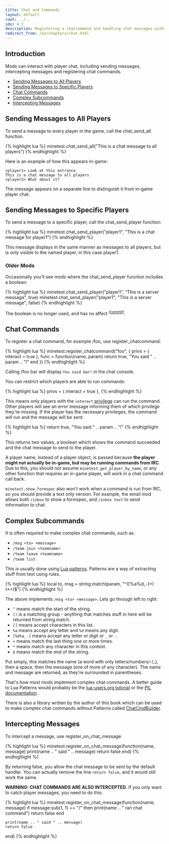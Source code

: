 ```yaml
---
title: Chat and Commands
layout: default
root: ../..
idx: 4.2
description: Registering a chatcommand and handling chat messages with register_on_chat_message
redirect_from: /en/chapters/chat.html
---
```


## Introduction

Mods can interact with player chat, including
sending messages, intercepting messages and registering chat commands.

* [Sending Messages to All Players](#sending-messages-to-all-players)
* [Sending Messages to Specific Players](#sending-messages-to-specific-players)
* [Chat Commands](#chat-commands)
* [Complex Subcommands](#complex-subcommands)
* [Intercepting Messages](#intercepting-messages)

## Sending Messages to All Players

To send a message to every player in the game, call the chat_send_all function.

{% highlight lua %}
minetest.chat_send_all("This is a chat message to all players")
{% endhighlight %}

Here is an example of how this appears in-game:

    <player1> Look at this entrance
    This is a chat message to all players
    <player2> What about it?

The message appears on a separate line to distinguish it from in-game player chat.

## Sending Messages to Specific Players

To send a message to a specific player, call the chat_send_player function:

{% highlight lua %}
minetest.chat_send_player("player1", "This is a chat message for player1")
{% endhighlight %}

This message displays in the same manner as messages to all players, but is
only visible to the named player, in this case player1.

### Older Mods

Occasionally you'll see mods where the chat_send_player function includes a
boolean:

{% highlight lua %}
minetest.chat_send_player("player1", "This is a server message", true)
minetest.chat_send_player("player1", "This is a server message", false)
{% endhighlight %}

The boolean is no longer used, and has no affect
<sup>[[commit]](https://github.com/minetest/minetest/commit/9a3b7715e2c2390a3a549d4e105ed8c18defb228)</sup>.


## Chat Commands

To register a chat command, for example /foo, use register_chatcommand:

{% highlight lua %}
minetest.register_chatcommand("foo", {
    privs = {
        interact = true
    },
    func = function(name, param)
        return true, "You said " .. param .. "!"
    end
})
{% endhighlight %}

Calling /foo bar will display `You said bar!` in the chat console.

You can restrict which players are able to run commands:

{% highlight lua %}
privs = {
    interact = true
},
{% endhighlight %}

This means only players with the `interact` [privilege](privileges.html) can run the
command. Other players will see an error message informing them of which
privilege they're missing. If the player has the necessary privileges, the command
will run and the message will be sent:

{% highlight lua %}
return true, "You said " .. param .. "!"
{% endhighlight %}

This returns two values, a boolean which shows the command succeeded
and the chat message to send to the player.

A player name, instead of a player object, is passed because
**the player might not actually be in-game, but may be running commands from IRC**.
Due to this, you should not assume `minetest.get_player_by_name`, or any other
function that requires an in-game player, will work in a chat command call back.

`minetest.show_formspec` also won't work when a command is run from IRC, so you
should provide a text only version. For example, the email mod allows both `/inbox`
to show a formspec, and `/inbox text` to send information to chat.

## Complex Subcommands

It is often required to make complex chat commands, such as:

* `/msg <to> <message>`
* `/team join <teamname>`
* `/team leave <teamname>`
* `/team list`

This is usually done using [Lua patterns](https://www.lua.org/pil/20.2.html).
Patterns are a way of extracting stuff from text using rules.

{% highlight lua %}
local to, msg = string.match(param, "^([%a%d_-]+) (*+)$")
{% endhighlight %}

The above implements `/msg <to> <message>`. Lets go through left to right:

* `^` means match the start of the string.
* `()` is a matching group - anything that matches stuff in here will be
  returned from string.match.
* `[]` means accept characters in this list.
* `%a` means accept any letter and `%d` means any digit.
* `[%d%a_-]` means accept any letter or digit or `_` or `-`.
* `+` means match the last thing one or more times.
* `*` means match any character in this context.
* `$` means match the end of the string.

Put simply, this matches the name (a word with only letters/numbers/-/_),
then a space, then the message (one of more of any character). The name and
message are returned, as they're surrounded in parentheses.

That's how most mods implement complex chat commands. A better guide to Lua
Patterns would probably be the
[lua-users.org tutorial](http://lua-users.org/wiki/PatternsTutorial)
or the [PIL documentation](https://www.lua.org/pil/20.2.html).

There is also a library written by the author of this book which can be used
to make complex chat commands without Patterns called
[ChatCmdBuilder](chat_complex.html).


## Intercepting Messages

To intercept a message, use register_on_chat_message:

{% highlight lua %}
minetest.register_on_chat_message(function(name, message)
    print(name .. " said " .. message)
    return false
end)
{% endhighlight %}

By returning false, you allow the chat message to be sent by the default
handler. You can actually remove the line `return false`, and it would still
work the same.

**WARNING: CHAT COMMANDS ARE ALSO INTERCEPTED.** If you only want to catch
player messages, you need to do this:

{% highlight lua %}
minetest.register_on_chat_message(function(name, message)
    if message:sub(1, 1) == "/" then
        print(name .. " ran chat command")
        return false
    end

    print(name .. " said " .. message)
    return false
end)
{% endhighlight %}
